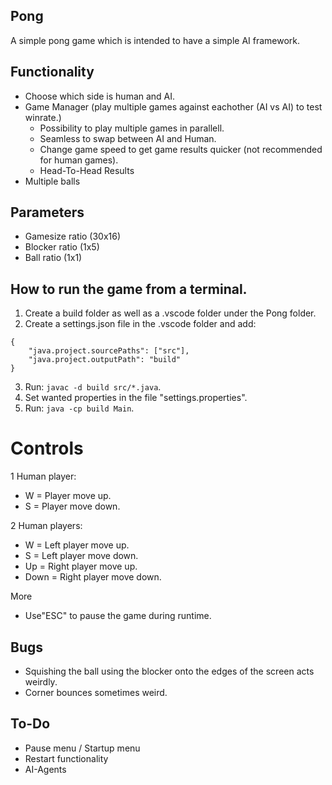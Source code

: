 ## Pong
A simple pong game which is intended to have a simple AI framework.
## Functionality
* Choose which side is human and AI.
* Game Manager (play multiple games against eachother (AI vs AI) to test winrate.)
    * Possibility to play multiple games in parallell.
    * Seamless to swap between AI and Human.
    * Change game speed to get game results quicker (not recommended for human games).
    * Head-To-Head Results
* Multiple balls

## Parameters
* Gamesize ratio (30x16)
* Blocker ratio (1x5)
* Ball ratio (1x1)

## How to run the game from a terminal.
1) Create a build folder as well as a .vscode folder under the Pong folder.
2) Create a settings.json file in the .vscode folder and add:
```
{
    "java.project.sourcePaths": ["src"],
    "java.project.outputPath": "build"
}
```
3) Run: `javac -d build src/*.java`.
4) Set wanted properties in the file "settings.properties".
5) Run: `java -cp build Main`.

# Controls
1 Human player:
* W = Player move up.
* S = Player move down.

2 Human players:
* W = Left player move up.
* S = Left player move down.
* Up = Right player move up.
* Down = Right player move down.

More
* Use"ESC" to pause the game during runtime.

## Bugs
* Squishing the ball using the blocker onto the edges of the screen acts weirdly.
* Corner bounces sometimes weird.
## To-Do
* Pause menu / Startup menu
* Restart functionality
* AI-Agents
